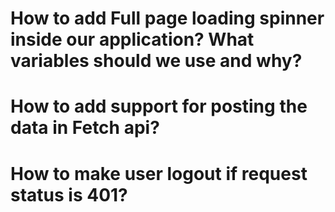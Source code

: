 # How to add Full page loading spinner inside our application? What variables should we use and why?

# How to add support for posting the data in Fetch api?

# How to make user logout if request status is 401?

